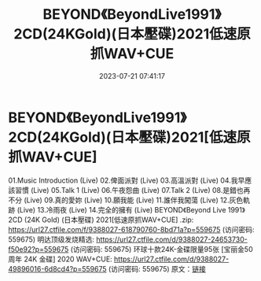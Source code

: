 ﻿---
title: BEYOND《BeyondLive1991》2CD(24KGold)(日本壓碟)2021低速原抓WAV+CUE
date: 2023-07-21 07:41:17
categories: WAV车载音乐、镜像
tags: 华语中文
---
# BEYOND《BeyondLive1991》2CD(24KGold)(日本壓碟)2021[低速原抓WAV+CUE]

01.Music Introduction (Live)
02.俾面派對 (Live)
03.高溫派對 (Live)
04.我早應該習慣 (Live)
05.Talk 1 (Live)
06.午夜怨曲 (Live)
07.Talk 2 (Live)
08.是錯也再不分 (Live)
09.真的愛妳 (Live)
10.願我能 (Live)
11.誰伴我闖蕩 (Live)
12.灰色軌跡 (Live)
13.冷雨夜 (Live)
14.完全的擁有 (Live)
BEYOND《Beyond Live 1991》 2CD (24K Gold) (日本壓碟) 2021[低速原抓WAV+CUE]
.zip: https://url27.ctfile.com/f/9388027-618790760-8bd71a?p=559675
(访问密码: 559675)
明达顶级发烧精选: https://url27.ctfile.com/d/9388027-24653730-f50e92?p=559675
(访问密码: 559675)
环球十款24K-金碟限量95张 [宝丽金50周年 24K 金碟] 2020 WAV+CUE: https://url27.ctfile.com/d/9388027-49896016-6d8cd4?p=559675
(访问密码: 559675)
原文：[链接](https://blog.sina.com.cn/s/blog_1647c7e76010312rx.html)